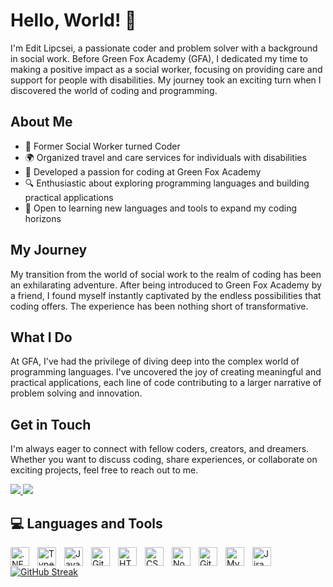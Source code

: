 # Hello, World! 👋

I'm Edit Lipcsei, a passionate coder and problem solver with a background in social work. Before Green Fox Academy (GFA), I dedicated my time to making a positive impact as a social worker, focusing on providing care and support for people with disabilities. My journey took an exciting turn when I discovered the world of coding and programming.

## About Me

- 💼 Former Social Worker turned Coder
- 🌍 Organized travel and care services for individuals with disabilities
- 🧡 Developed a passion for coding at Green Fox Academy
- 🔍 Enthusiastic about exploring programming languages and building practical applications
- 🌱 Open to learning new languages and tools to expand my coding horizons

## My Journey

My transition from the world of social work to the realm of coding has been an exhilarating adventure. After being introduced to Green Fox Academy by a friend, I found myself instantly captivated by the endless possibilities that coding offers. The experience has been nothing short of transformative.

## What I Do

At GFA, I've had the privilege of diving deep into the complex world of programming languages. I've uncovered the joy of creating meaningful and practical applications, each line of code contributing to a larger narrative of problem solving and innovation.

## Get in Touch

I'm always eager to connect with fellow coders, creators, and dreamers. Whether you want to discuss coding, share experiences, or collaborate on exciting projects, feel free to reach out to me. 
<div align="left"> 
  <a href="mailto:mailto:lipcsei.e@gmail.com">
    <img src="https://img.shields.io/badge/Gmail-333333?style=for-the-badge&logo=gmail&logoColor=red" />
  </a>
  <a href="https://www.linkedin.com/in/edit-lipcsei-229091278/" target="_blank">
    <img src="https://img.shields.io/badge/LinkedIn-0077B5?style=for-the-badge&logo=linkedin&logoColor=white" target="_blank" />
  </a>

</div>


## 💻 Languages and Tools

<img align="left" alt=".NET" width="30px" style="padding-right:10px;" src="https://cdn.jsdelivr.net/gh/devicons/devicon/icons/dotnetcore/dotnetcore-original.svg" />
<img align="left" alt="TypeScript" width="30px" style="padding-right:10px;" src="https://cdn.jsdelivr.net/gh/devicons/devicon/icons/typescript/typescript-plain.svg" />
<img align="left" alt="JavaScript" width="30px" style="padding-right:10px;" src="https://cdn.jsdelivr.net/gh/devicons/devicon/icons/javascript/javascript-plain.svg" />
<img align="left" alt="Git" width="30px" style="padding-right:10px;" src="https://cdn.jsdelivr.net/gh/devicons/devicon/icons/git/git-original.svg" />
<img align="left" alt="HTML" width="30px" style="padding-right:10px;" src="https://cdn.jsdelivr.net/gh/devicons/devicon/icons/html5/html5-plain.svg" />
<img align="left" alt="CSS" width="30px" style="padding-right:10px;" src="https://cdn.jsdelivr.net/gh/devicons/devicon/icons/css3/css3-plain.svg" />
<img align="left" alt="NodeJS" width="30px" style="padding-right:10px;" src="https://cdn.jsdelivr.net/gh/devicons/devicon/icons/nodejs/nodejs-original.svg" />
<img align="left" alt="GitHub" width="30px" style="padding-right:10px;" src="https://cdn.jsdelivr.net/gh/devicons/devicon/icons/github/github-original.svg" />
<img align="left" alt="MySQL" width="30px" style="padding-right:10px;" src="https://cdn.jsdelivr.net/gh/devicons/devicon/icons/mysql/mysql-original.svg" />
<img align="left" alt="Jira" width="30px" style="padding-right:10px;" src="https://cdn.jsdelivr.net/gh/devicons/devicon/icons/jira/jira-original-wordmark.svg" />
<br />

[![GitHub Streak](https://streak-stats.demolab.com/?lipcseie)](https://git.io/streak-stats)




